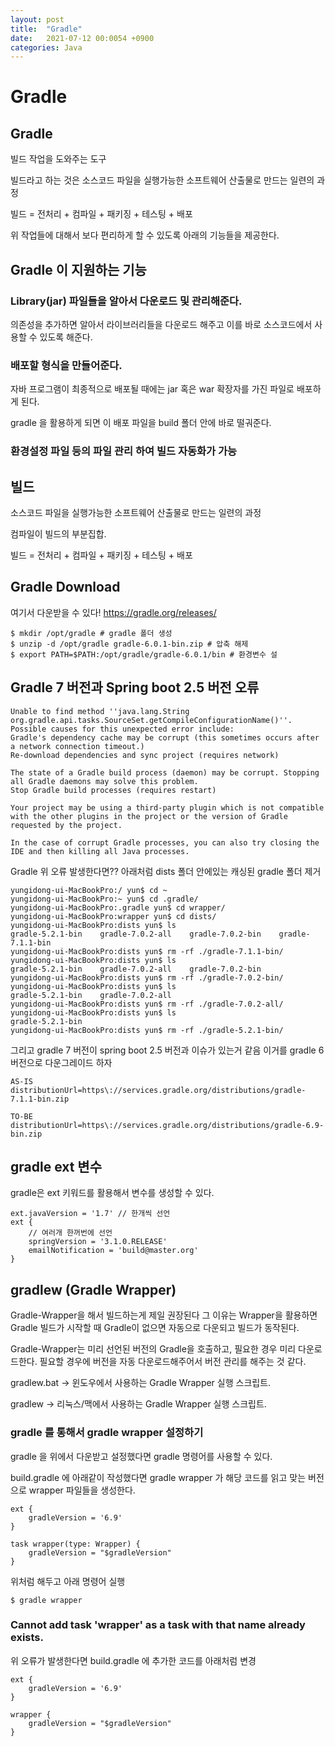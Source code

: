 ```yaml
---
layout: post
title:  "Gradle"
date:   2021-07-12 00:0054 +0900
categories: Java
---
```


# Gradle

## Gradle

빌드 작업을 도와주는 도구
 
빌드라고 하는 것은 소스코드 파일을 실행가능한 소프트웨어 산출물로 만드는 일련의 과정

빌드 = 전처리 + 컴파일 + 패키징 + 테스팅 + 배포

위 작업들에 대해서 보다 편리하게 할 수 있도록 아래의 기능들을 제공한다.

## Gradle 이 지원하는 기능

### Library(jar) 파일들을 알아서 다운로드 및 관리해준다.

의존성을 추가하면 알아서 라이브러리들을 다운로드 해주고 이를 바로 소스코드에서 사용할 수 있도록 해준다.

### 배포할 형식을 만들어준다.

자바 프로그램이 최종적으로 배포될 때에는 jar 혹은 war 확장자를 가진 파일로 배포하게 된다.

gradle 을 활용하게 되면 이 배포 파일을 build 폴더 안에 바로 떨궈준다.

### 환경설정 파일 등의 파일 관리 하여 빌드 자동화가 가능



## 빌드

소스코드 파일을 실행가능한 소프트웨어 산출물로 만드는 일련의 과정

컴파일이 빌드의 부분집합.

빌드 = 전처리 + 컴파일 + 패키징 + 테스팅 + 배포


## Gradle Download

여기서 다운받을 수 있다!
https://gradle.org/releases/

```
$ mkdir /opt/gradle # gradle 폴더 생성
$ unzip -d /opt/gradle gradle-6.0.1-bin.zip # 압축 해제
$ export PATH=$PATH:/opt/gradle/gradle-6.0.1/bin # 환경변수 설
```



## Gradle 7 버전과 Spring boot 2.5 버전 오류

```
Unable to find method ''java.lang.String org.gradle.api.tasks.SourceSet.getCompileConfigurationName()''.
Possible causes for this unexpected error include:
Gradle's dependency cache may be corrupt (this sometimes occurs after a network connection timeout.)
Re-download dependencies and sync project (requires network)

The state of a Gradle build process (daemon) may be corrupt. Stopping all Gradle daemons may solve this problem.
Stop Gradle build processes (requires restart)

Your project may be using a third-party plugin which is not compatible with the other plugins in the project or the version of Gradle requested by the project.

In the case of corrupt Gradle processes, you can also try closing the IDE and then killing all Java processes.

```

Gradle 위 오류 발생한다면?? 아래처럼 dists 폴더 안에있는 캐싱된 gradle 폴더 제거

```
yungidong-ui-MacBookPro:/ yun$ cd ~
yungidong-ui-MacBookPro:~ yun$ cd .gradle/
yungidong-ui-MacBookPro:.gradle yun$ cd wrapper/
yungidong-ui-MacBookPro:wrapper yun$ cd dists/
yungidong-ui-MacBookPro:dists yun$ ls
gradle-5.2.1-bin	gradle-7.0.2-all	gradle-7.0.2-bin	gradle-7.1.1-bin
yungidong-ui-MacBookPro:dists yun$ rm -rf ./gradle-7.1.1-bin/
yungidong-ui-MacBookPro:dists yun$ ls
gradle-5.2.1-bin	gradle-7.0.2-all	gradle-7.0.2-bin
yungidong-ui-MacBookPro:dists yun$ rm -rf ./gradle-7.0.2-bin/
yungidong-ui-MacBookPro:dists yun$ ls
gradle-5.2.1-bin	gradle-7.0.2-all
yungidong-ui-MacBookPro:dists yun$ rm -rf ./gradle-7.0.2-all/
yungidong-ui-MacBookPro:dists yun$ ls
gradle-5.2.1-bin
yungidong-ui-MacBookPro:dists yun$ rm -rf ./gradle-5.2.1-bin/
```

그리고 gradle 7 버전이 spring boot 2.5 버전과 이슈가 있는거 같음 이거를 gradle 6 버전으로 다운그레이드 하자

```
AS-IS
distributionUrl=https\://services.gradle.org/distributions/gradle-7.1.1-bin.zip

TO-BE
distributionUrl=https\://services.gradle.org/distributions/gradle-6.9-bin.zip
```

## gradle ext 변수

gradle은 ext 키워드를 활용해서 변수를 생성할 수 있다.

```
ext.javaVersion = '1.7' // 한개씩 선언
ext {
    // 여러개 한꺼번에 선언
    springVersion = '3.1.0.RELEASE'
    emailNotification = 'build@master.org'
}
```

## gradlew (Gradle Wrapper)

Gradle-Wrapper을 해서 빌드하는게 제일 권장된다 그 이유는 Wrapper을 활용하면 Gradle 빌드가 시작할 때
Gradle이 없으면 자동으로 다운되고 빌드가 동작된다.

Gradle-Wrapper는 미리 선언된 버전의 Gradle을 호출하고, 필요한 경우 미리 다운로드한다.
필요할 경우에 버전을 자동 다운로드해주어서 버전 관리를 해주는 것 같다.

gradlew.bat -> 윈도우에서 사용하는 Gradle Wrapper 실행 스크립트.

gradlew -> 리눅스/맥에서 사용하는 Gradle Wrapper 실행 스크립트.

### gradle 를 통해서 gradle wrapper 설정하기

gradle 을 위에서 다운받고 설정했다면 gradle 명령어를 사용할 수 있다.

build.gradle 에 아래같이 작성했다면 gradle wrapper 가 해당 코드를 읽고 맞는 버전으로 wrapper 파일들을 생성한다.

```
ext {
    gradleVersion = '6.9'
}

task wrapper(type: Wrapper) {
    gradleVersion = "$gradleVersion"
}
```

위처럼 해두고 아래 명령어 실행

```
$ gradle wrapper
```

### Cannot add task 'wrapper' as a task with that name already exists.

위 오류가 발생한다면 build.gradle 에 추가한 코드를 아래처럼 변경

```
ext {
    gradleVersion = '6.9'
}

wrapper {
    gradleVersion = "$gradleVersion"
}

```

